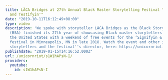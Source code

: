 ```yaml
---
title: LÄCA Bridges at 27th Annual Black Master Storytelling Festival "Signifyin'
  and Testifyin'"
date: "2019-10-11T16:12:49+08:00"
type: video
description: 'We spoke with storyteller LÄCA Bridges as the Black Storytellers Alliance
  (BSA) finished its 27th year of showcasing Black master storytellers from around
  the United States with a weekend of free events for the ‘Signifyin & Testifyin’
  festival in Minneapolis, MN in late 2018. Watch the event and other interviews with
  storytellers and the festival''s director, here: https://unicornriot.ninja/2019/sharing-black-history-one-story-at-a-time-festival-reaches-27-years/'
publishdate: "2019-01-15T14:16:52.000Z"
url: /unicornriot/s1W1hAPsN-I/
providers:
  youtube:
    id: s1W1hAPsN-I
---
```

